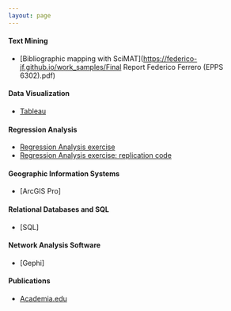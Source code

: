 ```yaml
---
layout: page
---
```

#### Text Mining
  + [Bibliographic mapping with SciMAT](https://federico-jf.github.io/work_samples/Final Report Federico Ferrero (EPPS 6302).pdf)
  
#### Data Visualization
  + [Tableau](https://federico-jf.github.io/work_samples/Tableau_samples_Ferrero.pdf)
  
#### Regression Analysis
  + [Regression Analysis exercise](https://federico-jf.github.io/work_samples/Final_Paper_Ferrero.pdf)
  + [Regression Analysis exercise: replication code](https://federico-jf.github.io/work_samples/Replication_code_ferrero.R)
  
#### Geographic Information Systems
  + [ArcGIS Pro]

#### Relational Databases and SQL
  + [SQL]

#### Network Analysis Software
  + [Gephi]

#### Publications
  + [Academia.edu](https://cordoba.academia.edu/FedericoFerrero)
  

    

